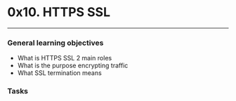 # 0x10. HTTPS SSL
___

### General learning objectives
- What is HTTPS SSL 2 main roles
- What is the purpose encrypting traffic
- What SSL termination means

### Tasks

